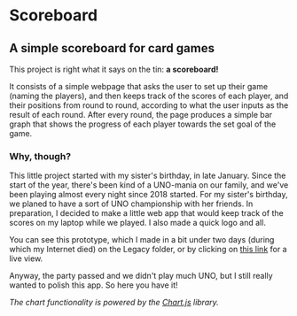 # Scoreboard
## A simple scoreboard for card games

This project is right what it says on the tin: **a scoreboard!**

It consists of a simple webpage that asks the user to set up their game (naming the players), and then keeps track of the scores of each player, and their positions from round to round, according to what the user inputs as the result of each round. After every round, the page produces a simple bar graph that shows the progress of each player towards the set goal of the game.

### Why, though?

This little project started with my sister's birthday, in late January. Since the start of the year, there's been kind of a UNO-mania on our family, and we've been playing almost every night since 2018 started. For my sister's birthday, we planed to have a sort of UNO championship with her friends. In preparation, I decided to make a little web app that would keep track of the scores on my laptop while we played. I also made a quick logo and all.

You can see this prototype, which I made in a bit under two days (during which my Internet died) on the Legacy folder, or by clicking on [this link](https://perpetuareality.github.io/Scoreboard/Legacy/) for a live view.

Anyway, the party passed and we didn't play much UNO, but I still really wanted to polish this app. So here you have it!

*The chart functionality is powered by the [Chart.js](http://www.chartjs.org) library.*
